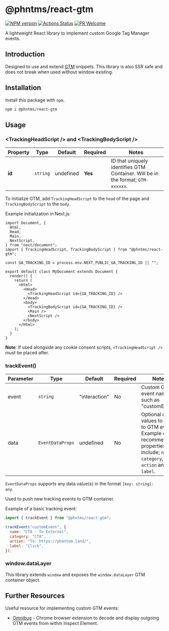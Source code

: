 # @phntms/react-gtm

[![NPM version][npm-image]][npm-url]
[![Actions Status][ci-image]][ci-url]
[![PR Welcome][npm-downloads-image]][npm-downloads-url]

A lightweight React library to implement custom Google Tag Manager events.

## Introduction

Designed to use and extend [GTM](https://developers.google.com/tag-manager/quickstart) snippets. This library is also SSR safe and does not break when used without window existing.

## Installation

Install this package with `npm`.

```bash
npm i @phntms/react-gtm
```

## Usage

### &lt;TrackingHeadScript /> and &lt;TrackingBodyScript />

| Property | Type     | Default   | Required | Notes                                                                           |
| -------- | -------- | --------- | -------- | ------------------------------------------------------------------------------- |
| **id**   | `string` | undefined | **Yes**  | ID that uniquely identifies GTM Container. Will be in the format; `GTM-xxxxxx`. |

To initialize GTM, add `TrackingHeadScript` to the `head` of the page and `TrackingBodyScript` to the `body`.

Example initialization in Next.js:

```JSX
import Document, {
  Html,
  Head,
  Main,
  NextScript,
} from "next/document";
import { TrackingHeadScript, TrackingBodyScript } from "@phntms/react-gtm";

const GA_TRACKING_ID = process.env.NEXT_PUBLIC_GA_TRACKING_ID || "";

export default class MyDocument extends Document {
  render() {
    return (
      <Html>
        <Head>
          <TrackingHeadScript id={GA_TRACKING_ID} />
        </Head>
        <body>
          <TrackingBodyScript id={GA_TRACKING_ID} />
          <Main />
          <NextScript />
        </body>
      </Html>
    );
  }
}
```

**Note**: If used alongside any cookie consent scripts, `<TrackingHeadScript />` must be placed after.

### trackEvent()

| Parameter | Type                 | Default       | Required | Notes                                                                                                                             |
| --------- | -------------------- | ------------- | -------- | --------------------------------------------------------------------------------------------------------------------------------- |
| event     | `string`             | "interaction" | No       | Custom GTM event name, such as "customEvent".                                                                                     |
| data      | `EventDataProps` | undefined     | No       | Optional data values to add to GTM event. Example of recommended properties to include; `name`, `category`, `action` and `label`. |

`EventDataProps` supports any data value(s) in the format `[key: string]: any`.

Used to push new tracking events to GTM container.

Example of a basic tracking event:


```javascript
import { trackEvent } from "@phntms/react-gtm";

trackEvent("customEvent", {
  name: "CTA - To External",
  category: "CTA",
  action: "To: https://phantom.land/",
  label: "Click",
});
```

### window.dataLayer

This library extends `window` and exposes the `window.dataLayer` GTM container object.

## Further Resources

Useful resource for implementing custom GTM events:

- [Omnibug](https://chrome.google.com/webstore/detail/omnibug/bknpehncffejahipecakbfkomebjmokl?hl=en) - Chrome browser extension to decode and display outgoing GTM events from within Inspect Element.

[npm-image]: https://img.shields.io/npm/v/@phntms/react-gtm.svg?style=flat-square&logo=react
[npm-url]: https://npmjs.org/package/@phntms/react-gtm
[npm-downloads-image]: https://img.shields.io/npm/dm/@phntms/react-gtm.svg
[npm-downloads-url]: https://npmcharts.com/compare/@phntms/react-gtm?minimal=true
[ci-image]: https://github.com/phantomstudios/gtm/workflows/Test/badge.svg
[ci-url]: https://github.com/phantomstudios/gtm/actions
